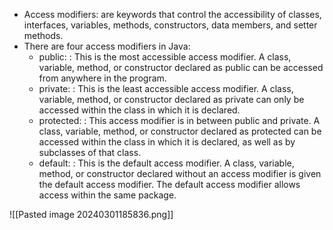 - Access modifiers: are keywords that control the accessibility of classes, interfaces, variables, methods, constructors, data members, and setter methods.
- There are four access modifiers in Java:
	- public: : This is the most accessible access modifier. A class, variable, method, or constructor declared as public can be accessed from anywhere in the program.
	- private: : This is the least accessible access modifier. A class, variable, method, or constructor declared as private can only be accessed within the class in which it is declared.
	- protected: : This access modifier is in between public and private. A class, variable, method, or constructor declared as protected can be accessed within the class in which it is declared, as well as by subclasses of that class.
	- default: : This is the default access modifier. A class, variable, method, or constructor declared without an access modifier is given the default access modifier. The default access modifier allows access within the same package.


![[Pasted image 20240301185836.png]]

	